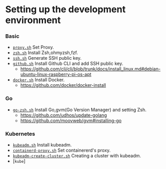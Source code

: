 # Setting up the development environment

### Basic
* [`proxy.sh`](./proxy.sh) Set Proxy.
* [`zsh.sh`](./zsh.sh) Install Zsh,ohmyzsh,fzf.
* [`ssh.sh`](./ssh.sh) Generate SSH public key.
* [`github.sh`](./github.sh) Install Github CLI and add SSH public key.
    * https://github.com/cli/cli/blob/trunk/docs/install_linux.md#debian-ubuntu-linux-raspberry-pi-os-apt
* [`docker.sh`](./docker.sh) Install Docker.
    * https://github.com/docker/docker-install

### Go
* [`go-zsh.sh`](./go-zsh.sh) Install Go,gvm(Go Version Manager) and setting Zsh.
    * https://github.com/udhos/update-golang
    * https://github.com/moovweb/gvm#installing-go

### Kubernetes
* [`kubeadm.sh`](./kubeadm.sh) Install kubeadm.
* [`containerd-proxy.sh`](./containerd-proxy.sh) Set containererd's proxy.
* [`kubeadm-create-cluster.sh`](./kubeadm-create-cluster.sh) Creating a cluster with kubeadm.
* [`kube`]




